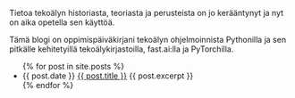 Tietoa tekoälyn historiasta, teoriasta ja perusteista on jo kerääntynyt ja nyt on aika opetella sen käyttöä.

Tämä blogi on oppimispäiväkirjani tekoälyn ohjelmoinnista Pythonilla ja sen pitkälle kehitetyillä tekoälykirjastoilla, fast.ai:lla ja PyTorchilla.

<ul>
  {% for post in site.posts %}
    <li>
      {{ post.date }}
      <a href="{{ site.baseurl }}/{{ post.url }}">{{ post.title }}</a>
      {{ post.excerpt }}
    </li>
  {% endfor %}
</ul>
